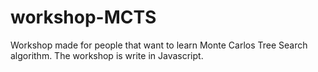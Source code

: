 # workshop-MCTS


Workshop made for people that want to learn Monte Carlos Tree Search algorithm.
The workshop is write in Javascript.

